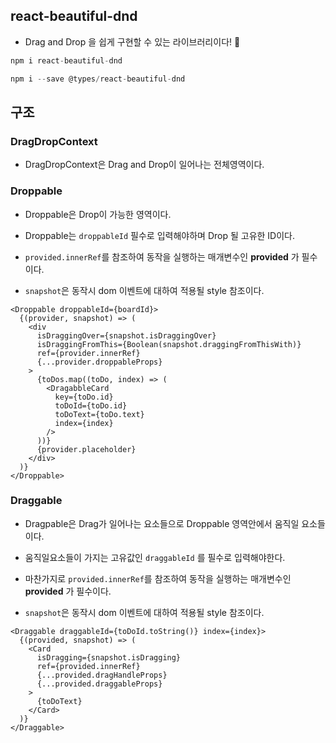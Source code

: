 ## react-beautiful-dnd

- Drag and Drop 을 쉽게 구현할 수 있는 라이브러리이다! 💅

```js
npm i react-beautiful-dnd
```

```js
npm i --save @types/react-beautiful-dnd
```

## 구조

### DragDropContext

- DragDropContext은 Drag and Drop이 일어나는 전체영역이다.

### Droppable

- Droppable은 Drop이 가능한 영역이다.
- Droppable는 `droppableId` 필수로 입력해야하며 Drop 될 고유한 ID이다.

- `provided.innerRef`를 참조하여 동작을 실행하는 매개변수인 **provided** 가 필수이다.
- `snapshot`은 동작시 dom 이벤트에 대하여 적용될 style 참조이다.

```tsx
<Droppable droppableId={boardId}>
  {(provider, snapshot) => (
    <div
      isDraggingOver={snapshot.isDraggingOver}
      isDraggingFromThis={Boolean(snapshot.draggingFromThisWith)}
      ref={provider.innerRef}
      {...provider.droppableProps}
    >
      {toDos.map((toDo, index) => (
        <DragabbleCard
          key={toDo.id}
          toDoId={toDo.id}
          toDoText={toDo.text}
          index={index}
        />
      ))}
      {provider.placeholder}
    </div>
  )}
</Droppable>
```

### Draggable

- Dragpable은 Drag가 일어나는 요소들으로 Droppable 영역안에서 움직일 요소들이다.

- 움직일요소들이 가지는 고유값인 `draggableId` 를 필수로 입력해야한다.

- 마찬가지로 `provided.innerRef`를 참조하여 동작을 실행하는 매개변수인 **provided** 가 필수이다.
- `snapshot`은 동작시 dom 이벤트에 대하여 적용될 style 참조이다.

```tsx
<Draggable draggableId={toDoId.toString()} index={index}>
  {(provided, snapshot) => (
    <Card
      isDragging={snapshot.isDragging}
      ref={provided.innerRef}
      {...provided.dragHandleProps}
      {...provided.draggableProps}
    >
      {toDoText}
    </Card>
  )}
</Draggable>
```
